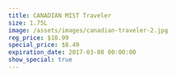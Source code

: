 ```yaml
---
title: CANADIAN MIST Traveler
size: 1.75L
image: /assets/images/canadian-traveler-2.jpg
reg_price: $10.99
special_price: $8.49
expiration_date: 2017-03-08 00:00:00
show_special: true
---
```



